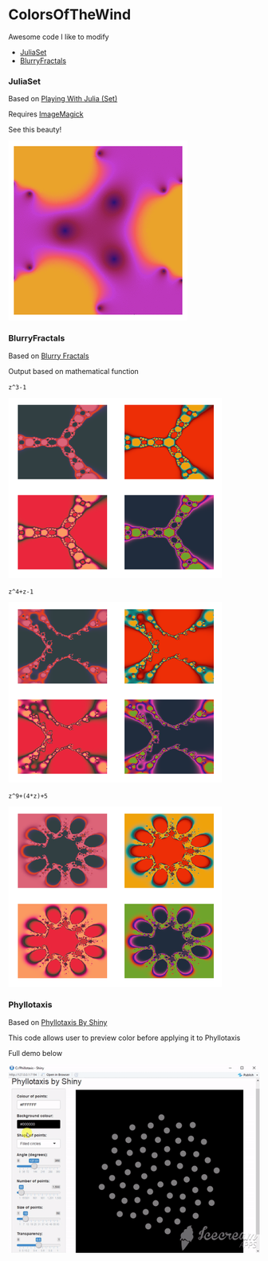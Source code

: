 # ColorsOfTheWind

Awesome code I like to modify

* [JuliaSet](https://github.com/ArtieLadie/ColorsOfTheWind/blob/master/README.md#juliaset)
* [BlurryFractals](https://github.com/ArtieLadie/ColorsOfTheWind/blob/master/README.md#blurryfractals)

### JuliaSet

Based on [Playing With Julia (Set)](https://fronkonstin.com/2016/05/17/playing-with-julia-set/)

Requires [ImageMagick](https://www.imagemagick.org/script/download.php)

See this beauty!

![Julia Set](https://github.com/ArtieLadie/ColorsOfTheWind/blob/master/JuliaSet/julia.gif)

### BlurryFractals

Based on [Blurry Fractals](https://fronkonstin.com/2014/03/27/blurry-fractals/)

Output based on mathematical function

`z^3-1`

![Blurry 1](https://github.com/ArtieLadie/ColorsOfTheWind/blob/master/BlurryFractals/Blurry1.png)

`z^4+z-1`

![Blurry 2](https://github.com/ArtieLadie/ColorsOfTheWind/blob/master/BlurryFractals/Blurry2.png)

`z^9+(4*z)+5`

![Blurry 3](https://github.com/ArtieLadie/ColorsOfTheWind/blob/master/BlurryFractals/Blurry3.png)

### Phyllotaxis

Based on [Phyllotaxis By Shiny](https://fronkonstin.com/2015/12/14/phyllotaxis-by-shiny/)

This code allows user to preview color before applying it to Phyllotaxis

Full demo below

![Create Phyllotaxis](https://github.com/ArtieLadie/ColorsOfTheWind/blob/master/Phyllotaxis/demo_of_phyllotaxis.gif)
